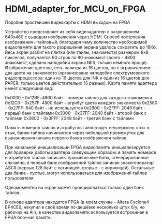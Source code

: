 # HDMI_adapter_for_MCU_on_FPGA
Подобие простейшей видеокарты с HDMI выходом на FPGA

Устройство представляет из себя видеоадаптер с разрешением 640х480 с выводом изображения через HDMI. Способ построения изображения - тайловый, благодаря чему количество необходимой видеопамяти для такого разрешения экрана удалось сократить до 16Кб. Весь экран разбит на плитки (или тайлы, знакоместа) размером 8х8 пикселов, получается 60 строк по 80 знакомест (всего - 4800 знакомест, сделано наподобии экрана NES, только немного проще). 
Изображение цветное, есть палитра из 16 цветов, но с ограничением - два цвета на знакоместо (организовано наподобие спектрумовского видеопроцессора: один из 16 цветов для INK и один из 16 цветов для PAPER, только цветов действительно 16 разных). 
Карта памяти адаптера имеет следующий вид:

0x0000 - 0x12BF: 4800 байт - номера тайлов для каждого знакомемта
0x12C0 - 0x257F: 4800 байт - атрибут цвета каждого знакоместа
0x2580 - 0x27FF: 640 байт - не используется
0x2800 - 0x2FFF: 2048 байт - первый банк с тайлами
0x3000 - 0x37FF: 2048 байт - второй банк с тайлами
0x3800 - 0x3FFF: 2048 байт - третий банк с тайлами

Память номеров тайлов и атрибутов тайлов идет непрерывно стык в стык, банки тайлов начинаются через небольшой промежуток для выравнивания начала первого банка изображения тайлов.

При начальной инициализации FPGA видеопамять инициализируется для проверки работы адаптера следующим образом: в память номеров и атрибутов тайлов записаны произвольные биты, сгенерированные случайно, в первый банк изображений тайлов записан знакогенератор ASCII (первые 128 байт с латиницей, вторые - с кирилицей). Остальные два банка - пустые, могут использоваться для изображений тайлов пользователя.

Одномоментно на экран может проецироваться только один банк тайлов.

В основе адаптера находится FPGA (в моём случае - Altera Cyclone4 EP4CE6, накупил в своё время по-дешёвке несколько штук б/у, но рабочих на Ali), в качестве видеопамяти используется встроенная в FPGA блочная память.

